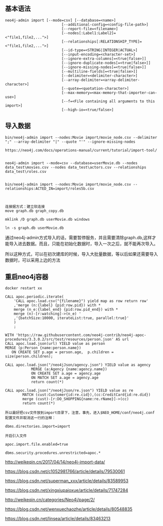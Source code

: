 ## 基本语法
```
neo4j-admin import [--mode=csv] [--database=<name>]
                          [--additional-config=<config-file-path>]
                          [--report-file=<filename>]
                          [--nodes[:Label1:Label2]=<"file1,file2,...">]
                          [--relationships[:RELATIONSHIP_TYPE]=<"file1,file2,...">]
                          [--id-type=<STRING|INTEGER|ACTUAL>]
                          [--input-encoding=<character-set>]
                          [--ignore-extra-columns[=<true|false>]]
                          [--ignore-duplicate-nodes[=<true|false>]]
                          [--ignore-missing-nodes[=<true|false>]]
                          [--multiline-fields[=<true|false>]]
                          [--delimiter=<delimiter-character>]
                          [--array-delimiter=<array-delimiter-character>]
                          [--quote=<quotation-character>]
                          [--max-memory=<max-memory-that-importer-can-use>]
                          [--f=<File containing all arguments to this import>]
                          [--high-io=<true/false>]
```

## 导入数据

```
bin/neo4j-admin import --nodes:Movie import/movie_node.csv --delimiter ";" --array-delimiter "|" --quote "'" --ignore-missing-nodes

```

```
https://neo4j.com/docs/operations-manual/current/tutorial/import-tool/


neo4j-admin import --mode=csv --database=userMovie.db --nodes data_test\movies.csv --nodes data_test\actors.csv --relationships data_test\roles.csv


bin/neo4j-admin import --nodes:Movie import/movie_node.csv --relationships:ACTED_IN=import/roles5b.csv



连接据方式：建立软连接
move graph.db graph_copy.db

mklink /D graph.db userMovie.db windows

ln -s graph.db userMovie.db
```
通过neo4j-admin方式导入的话，需要暂停服务，并且需要清除graph.db,这样才能导入进去数据。而且，只能在初始化数据时，导入一次之后，就不能再次导入。

所以这种方式，可以在初次建库的时候，导入大批量数据，等以后如果还需要导入数据时，可以采用上边的方法

## 重启neo4j容器
```
docker restart xx
```

```
CALL apoc.periodic.iterate(
    'CALL apoc.load.csv("{filename}") yield map as row return row'
    ,'merge (n:{label} {pid:row.pid}) with *
    merge (n_e:{label_end} {pid:row.pid_end}) with *
    merge (n)-[r:watching]->(n_e) '
    ,'{batchSize:10000, iterateList:true, parallel:true}'
    )
	;
```


```
WITH 'https://raw.githubusercontent.com/neo4j-contrib/neo4j-apoc-procedures/3.3.0.2/src/test/resources/person.json' AS url
CALL apoc.load.json(url) YIELD value as person
MERGE (p:Person {name:person.name})
   ON CREATE SET p.age = person.age,  p.children = size(person.children);
```

```
CALL apoc.load.json("/neo4jJson/agency.json") YIELD value as agency
            MERGE (a:Agency {name:agency.name})
            ON CREATE SET a.age = agency.age
            ON MATCH SET a.age = agency.age
            return count(*)
```

```
CALL apoc.load.json("/neo4jJson/re.json") YIELD value as re
        MATCH (cust:Customer{id:re.cid}),(cc:CreditCard{id:re.did})
        merge (cust)-[r:DO_SHOPPING{name:re.rName}]->(cc)
        return count(*)
```


```
所以最好把csv文件放到import目录下，注意，事先，进入$NEO_HOME/conf/neo4j.conf配置文件并取消这一行的注释：

dbms.directories.import=import

开启引入文件

apoc.import.file.enabled=true

dbms.security.procedures.unrestricted=apoc.*
```


http://weikeqin.cn/2017/04/14/neo4j-import-data/

https://blog.csdn.net/c1052981766/article/details/79530061

https://blog.csdn.net/superman_xxx/article/details/83589953

https://blog.csdn.net/xingxiupaioxue/article/details/71747284

http://weikeqin.cn/categories/Neo4j/page/2/

https://blog.csdn.net/wenxuechaozhe/article/details/80548835

https://blog.csdn.net/linsea/article/details/83463213






